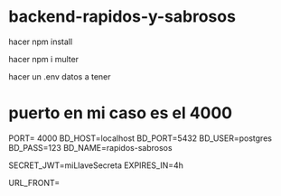 # backend-rapidos-y-sabrosos

hacer npm install

hacer npm i multer

hacer un .env
datos a tener

# puerto en mi caso es el 4000

PORT= 4000
BD_HOST=localhost
BD_PORT=5432
BD_USER=postgres
BD_PASS=123
BD_NAME=rapidos-sabrosos

SECRET_JWT=miLlaveSecreta
EXPIRES_IN=4h

URL_FRONT=
